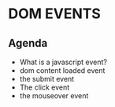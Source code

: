 # DOM EVENTS

## Agenda
- What is a javascript event?
- dom content loaded event
- the submit event
- The click event
- the mouseover event